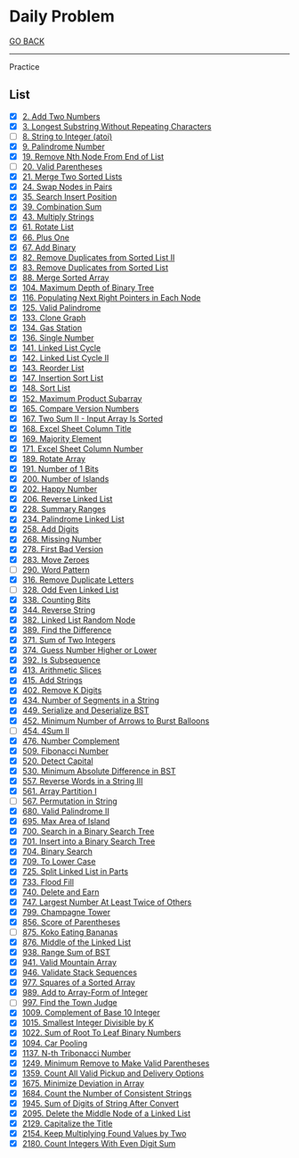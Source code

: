 # Daily Problem

[GO BACK](../README.md)

___

Practice

## List

* [x] [2. Add Two Numbers](./2_Add-Two-Numbers/README.md)
* [x] [3. Longest Substring Without Repeating Characters](./3_Longest-Substring-Without-Repeating-Characters/README.md)
* [ ] [8. String to Integer (atoi)](./8_String-to-Integer-atoi/README.md)
* [x] [9. Palindrome Number](./9_Palindrome-Number/README.md)
* [x] [19. Remove Nth Node From End of List](./19_Remove-Nth-Node-From-End-of-List/README.md)
* [ ] [20. Valid Parentheses](./20_Valid-Parentheses/README.md)
* [x] [21. Merge Two Sorted Lists](./21_Merge-Two-Sorted-Lists/README.md)
* [x] [24. Swap Nodes in Pairs](./24_Swap-Nodes-in-Pairs/README.md)
* [x] [35. Search Insert Position](./35_Search-Insert-Position/README.md)
* [x] [39. Combination Sum](./39_Combination-Sum/README.md)
* [x] [43. Multiply Strings](./43_Multiply-Strings/43_multiply-strings.cpp)
* [x] [61. Rotate List](./61_Rotate-List/README.md)
* [x] [66. Plus One](./66_Plus-One/README.md)
* [x] [67. Add Binary](./67_Add-Binary/README.md)
* [x] [82. Remove Duplicates from Sorted List II](./82_Remove-Duplicates-from-Sorted-List-II/README.md)
* [x] [83. Remove Duplicates from Sorted List](./83_Remove-Duplicates-from-Sorted-List/README.md)
* [x] [88. Merge Sorted Array](./88_Merge-Sorted-Array/README.md)
* [x] [104. Maximum Depth of Binary Tree](./104_Maximum-Depth-of-Binary-Tree/README.md)
* [x] [116. Populating Next Right Pointers in Each Node](./116_Populating-Next-Right-Pointers-in-Each-Node/README.md)
* [x] [125. Valid Palindrome](./125_Valid-Palindrome/README.md)
* [x] [133. Clone Graph](./133_Clone-Graph/README.md)
* [x] [134. Gas Station](./134_Gas-Station/README.md)
* [x] [136. Single Number](./136_Single-Number/README.md)
* [x] [141. Linked List Cycle](./141_linked-list-cycle/README.md)
* [x] [142. Linked List Cycle II](./142_linked-list-cycle-II/README.md)
* [x] [143. Reorder List](./143_Reorder-List/README.md)
* [x] [147. Insertion Sort List](./147_Insertion-Sort-List/README.md)
* [x] [148. Sort List](./148_Sort-List/README.md)
* [x] [152. Maximum Product Subarray](./152_Maximum-Product-Subarray/README.md)
* [x] [165. Compare Version Numbers](./165_Compare-Version-Numbers/README.md)
* [x] [167. Two Sum II - Input Array Is Sorted](./167_Two-Sum-II-Input/README.md)
* [x] [168. Excel Sheet Column Title](./168_Excel-Sheet-Column-Title/README.md)
* [x] [169. Majority Element](169_Majority-Element/README.md)
* [x] [171. Excel Sheet Column Number](./171_Excel-Sheet-Column-Number/README.md)
* [x] [189. Rotate Array](./189_Rotate-Array/README.md)
* [x] [191. Number of 1 Bits](./191_Number-of-1-Bits/README.md)
* [x] [200. Number of Islands](./200_Number-of-Islands/README.md)
* [x] [202. Happy Number](./202_Happy-Number/README.md)
* [x] [206. Reverse Linked List](./206_Reverse-Linked-List/README.md)
* [x] [228. Summary Ranges](./228_Summary-Ranges/README.md)
* [x] [234. Palindrome Linked List](./234_Palindrome-Linked-List/README.md)
* [x] [258. Add Digits](./258_Add-Digits/README.md)
* [x] [268. Missing Number](268_Missing-Number/README.md)
* [x] [278. First Bad Version](./278_First-Bad-Version/README.md)
* [x] [283. Move Zeroes](./283_Move-Zeroes/README.md)
* [ ] [290. Word Pattern](./290_Word-Pattern/README.md)
* [x] [316. Remove Duplicate Letters](./316_Remove-Duplicate-Letters/README.md)
* [ ] [328. Odd Even Linked List](./328_Odd-Even-Linked-List/README.md)
* [x] [338. Counting Bits](./338_Counting-Bits/README.md)
* [x] [344. Reverse String](./344_Reverse-String/README.md)
* [x] [382. Linked List Random Node](./382_Linked-List-Random-Node/README.md)
* [x] [389. Find the Difference](389_Find-the-Difference/README.md)
* [x] [371. Sum of Two Integers](./371_Sum-of-Two-Integers/README.md)
* [x] [374. Guess Number Higher or Lower](./374_Guess-Number-Higher-or-Lower/README.md)
* [x] [392. Is Subsequence](./392_Is-Subsequence/README.md)
* [x] [413. Arithmetic Slices](./413_Arithmetic-Slices/README.md)
* [x] [415. Add Strings](./415_Add-Strings/README.md)
* [x] [402. Remove K Digits](./402_Remove-K-Digits/README.md)
* [x] [434. Number of Segments in a String](./434_Number-of-Segments-in-a-String/README.md)
* [x] [449. Serialize and Deserialize BST](./449_Serialize-and-Deserialize-BST/README.md)
* [x] [452. Minimum Number of Arrows to Burst Balloons](./452_Minimum-Number-of-Arrows-to-Burst-Balloons/README.md)
* [ ] [454. 4Sum II](454_4Sum-II/README.md)
* [x] [476. Number Complement](./476_Number-Complement/README.md)
* [x] [509. Fibonacci Number](./509_Fibonacci-Number/README.md)
* [x] [520. Detect Capital](./520_Detect-Capital/README.md)
* [x] [530. Minimum Absolute Difference in BST](./530_Minimum-Absolute-Difference-in-BST/README.md)
* [x] [557. Reverse Words in a String III](557_Reverse-Words-in-a-String-III/README.md)
* [x] [561. Array Partition I](./561_Array-Partition-I/README.md)
* [ ] [567. Permutation in String](./567_Permutation-in-String/README.md)
* [x] [680. Valid Palindrome II](680_Valid-Palindrome-II/README.md)
* [x] [695. Max Area of Island](./695_Max-Area-of-Island/README.md)
* [x] [700. Search in a Binary Search Tree](./700_Search-in-a-Binary-Search-Tree/README.md)
* [x] [701. Insert into a Binary Search Tree](./701_Insert-Into-a-Binary-Search-Tree/README.md)
* [x] [704. Binary Search](./704_Binary-Search/README.md)
* [x] [709. To Lower Case](./709_To-Lower-Case/README.md)
* [x] [725. Split Linked List in Parts](./725_Split-Linked-List-in-Parts/README.md)
* [x] [733. Flood Fill](./733_Flood-Fill/README.md)
* [x] [740. Delete and Earn](./740_Delete-and-Earn/README.md)
* [x] [747. Largest Number At Least Twice of Others](./747_Largest-Number-At-Least-Twice-of-Others/README.md)
* [x] [799. Champagne Tower](./799_Champagne-Tower/README.md)
* [x] [856. Score of Parentheses](./856_Score-of-Parentheses/README.md)
* [ ] [875. Koko Eating Bananas](./875_Koko-Eating-Bananas/README.md)
* [x] [876. Middle of the Linked List](./876_Middle-Of-The-Linked-List/README.md)
* [x] [938. Range Sum of BST](./938_Range-Sum-of-BST/README.md)
* [x] [941. Valid Mountain Array](./941_Valid-Mountain-Array/README.md)
* [x] [946. Validate Stack Sequences](./946_Validate-Stack-Sequences/README.md)
* [x] [977. Squares of a Sorted Array](./977_Squares-of-a-Sorted-Array/README.md)
* [x] [989. Add to Array-Form of Integer](./989_Add-to-Array-Form-of-Integer/README.md)
* [ ] [997. Find the Town Judge](./997_Find-the-Town-Judge/README.md)
* [x] [1009. Complement of Base 10 Integer](./1009_Complement-of-Base-10-Integer/README.md)
* [x] [1015. Smallest Integer Divisible by K](./1015_Smallest-Integer-Divisible-by-K/README.md)
* [x] [1022. Sum of Root To Leaf Binary Numbers](./1022_Sum-of-Root-To-Leaf-Binary-Numbers/README.md)
* [x] [1094. Car Pooling](./1094_Car-Pooling/README.md)
* [x] [1137. N-th Tribonacci Number](./1137_N-th-Tribonacci-Number/README.md)
* [x] [1249. Minimum Remove to Make Valid Parentheses](./1249_Minimum-Remove-to-Make-Valid-Parentheses/README.md)
* [x] [1359. Count All Valid Pickup and Delivery Options](./1359_Count-All-Valid-Pickup-and-Delivery-Options/README.md)
* [x] [1675. Minimize Deviation in Array](./1675_Minimize-Deviation-in-Array/README.md)
* [x] [1684. Count the Number of Consistent Strings](./1684_Count-the-Number-of-Consistent-Strings/README.md)
* [x] [1945. Sum of Digits of String After Convert](./1945_Sum-of-Digits-of-String-After-Convert/README.md)
* [x] [2095. Delete the Middle Node of a Linked List](2095_Delete-The-Middle-Node-Of-A-Linked-List/README.md)
* [x] [2129. Capitalize the Title](2129_Capitalize-the-Title/README.md)
* [x] [2154. Keep Multiplying Found Values by Two](2154_Keep-Multiplying-Found-Values-by-Two/README.md)
* [x] [2180. Count Integers With Even Digit Sum](./2129_Capitalize-the-Title/README.md)
